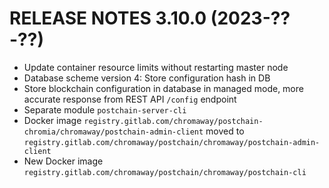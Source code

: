 # RELEASE NOTES 3.10.0 (2023-??-??)

* Update container resource limits without restarting master node
* Database scheme version 4: Store configuration hash in DB
* Store blockchain configuration in database in managed mode, more accurate response from REST API `/config` endpoint 
* Separate module `postchain-server-cli`
* Docker image `registry.gitlab.com/chromaway/postchain-chromia/chromaway/postchain-admin-client` moved to
  `registry.gitlab.com/chromaway/postchain/chromaway/postchain-admin-client`
* New Docker image `registry.gitlab.com/chromaway/postchain/chromaway/postchain-cli`
